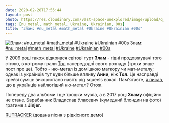 ```yaml
---
date: 2020-02-28T17:55:44
layout: post
photo: https://res.cloudinary.com/vast-space-unexplored/image/upload/q_auto,dpr_auto,w_auto/photos/photo_907_28-02-2020_17-55-44.jpg
tags: [nu_metal, math_metal, Ukraine, Ukrainian, 00s]
title: "Злам: #nu_metal #math_metal #Ukraine #Ukrainian #00s"
---
```

![Злам: #nu_metal #math_metal #Ukraine #Ukrainian #00s](https://res.cloudinary.com/vast-space-unexplored/image/upload/q_auto,dpr_auto,w_auto/photos/photo_907_28-02-2020_17-55-44.jpg)
Злам: [#nu_metal](/tags/#nu_metal) [#math_metal](/tags/#math_metal) [#Ukraine](/tags/#Ukraine) [#Ukrainian](/tags/#Ukrainian) [#00s](/tags/#00s)

У 2009 році також відкрився світові гурт **Злам** - гідні продовжувачі того стилю, в котрому грали [Тол](/2020-02-25-tol--nu-metal-ukraine-russian-00s-) напередодні свого розпаду (трохи вище пост про це). Тобто - ню-метал із домішкою маткору чи мат-металу; однак із українців тут куди більше впливу **Анни**, ніж **Тол**. Це насправді крейзі суміш: використано навіть pig squeels вокал. Пам&#39;ятаєте, [я писав](/2020-02-25-tol--nu-metal-ukraine-russian-00s-), що в українців найлютіший ню-метал? Отож.

Попереду два альбоми і ще трошки музла, а в 2017 році **Зламу** офіційно не стане. Барабанник Владислав Уласевич (кумедний блондин на фото) гратиме з **Jinjer**.

[RUTRACKER](https://rutracker.org/forum/viewtopic.php?t=4769447) (додана пісня з рідкісного демо)